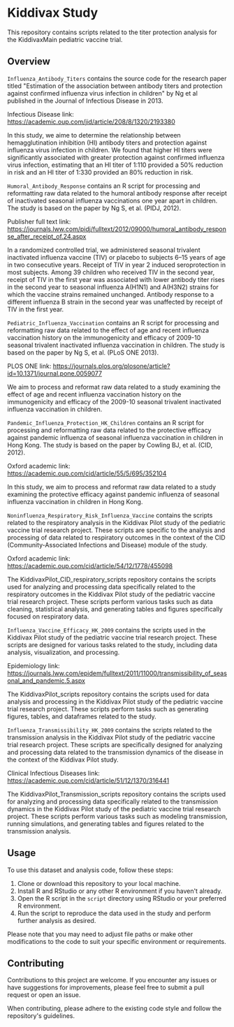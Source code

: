 # Kiddivax Study

This repository contains scripts related to the titer protection analysis for the KiddivaxMain pediatric vaccine trial.

## Overview

`Influenza_Antibody_Titers` contains the source code for the research paper titled "Estimation of the association between antibody titers and protection against confirmed influenza virus infection in children" by Ng et al published in the Journal of Infectious Disease in 2013.

Infectious Disease link: https://academic.oup.com/jid/article/208/8/1320/2193380

In this study, we aime to determine the relationship between hemagglutination inhibition (HI) antibody titers and protection against influenza virus infection in children. We found that higher HI titers were significantly associated with greater protection against confirmed influenza virus infection, estimating that an HI titer of 1:110 provided a 50% reduction in risk and an HI titer of 1:330 provided an 80% reduction in risk.

`Humoral_Antibody_Response` contains an R script for processing and reformatting raw data related to the humoral antibody response after receipt of inactivated seasonal influenza vaccinations one year apart in children. The study is based on the paper by Ng S, et al. (PIDJ, 2012).


Publisher full text link: https://journals.lww.com/pidj/fulltext/2012/09000/humoral_antibody_response_after_receipt_of.24.aspx

In a randomized controlled trial, we administered seasonal trivalent inactivated influenza vaccine (TIV) or placebo to subjects 6–15 years of age in two consecutive years. Receipt of TIV in year 2 induced seroprotection in most subjects. Among 39 children who received TIV in the second year, receipt of TIV in the first year was associated with lower antibody titer rises in the second year to seasonal influenza A(H1N1) and A(H3N2) strains for which the vaccine strains remained unchanged. Antibody response to a different influenza B strain in the second year was unaffected by receipt of TIV in the first year.

`Pediatric_Influenza_Vaccination` contains an R script for processing and reformatting raw data related to the effect of age and recent influenza vaccination history on the immunogenicity and efficacy of 2009-10 seasonal trivalent inactivated influenza vaccination in children. The study is based on the paper by Ng S, et al. (PLoS ONE 2013).

PLOS ONE link: https://journals.plos.org/plosone/article?id=10.1371/journal.pone.0059077

We aim to process and reformat raw data related to a study examining the effect of age and recent influenza vaccination history on the immunogenicity and efficacy of the 2009-10 seasonal trivalent inactivated influenza vaccination in children.

`Pandemic_Influenza_Protection_HK_Children` contains an R script for processing and reformatting raw data related to the protective efficacy against pandemic influenza of seasonal influenza vaccination in children in Hong Kong. The study is based on the paper by Cowling BJ, et al. (CID, 2012).

Oxford academic link: https://academic.oup.com/cid/article/55/5/695/352104

In this study, we aim to process and reformat raw data related to a study examining the protective efficacy against pandemic influenza of seasonal influenza vaccination in children in Hong Kong.

`Noninfluenza_Respiratory_Risk_Influenza_Vaccine` contains the scripts related to the respiratory analysis in the Kiddivax Pilot study of the pediatric vaccine trial research project. These scripts are specific to the analysis and processing of data related to respiratory outcomes in the context of the CID (Community-Associated Infections and Disease) module of the study.

Oxford academic link: https://academic.oup.com/cid/article/54/12/1778/455098

The KiddivaxPilot_CID_respiratory_scripts repository contains the scripts used for analyzing and processing data specifically related to the respiratory outcomes in the Kiddivax Pilot study of the pediatric vaccine trial research project. These scripts perform various tasks such as data cleaning, statistical analysis, and generating tables and figures specifically focused on respiratory data.

`Influenza_Vaccine_Efficacy_HK_2009` contains the scripts used in the Kiddivax Pilot study of the pediatric vaccine trial research project. These scripts are designed for various tasks related to the study, including data analysis, visualization, and processing.

Epidemiology link: https://journals.lww.com/epidem/fulltext/2011/11000/transmissibility_of_seasonal_and_pandemic.5.aspx 

The KiddivaxPilot_scripts repository contains the scripts used for data analysis and processing in the Kiddivax Pilot study of the pediatric vaccine trial research project. These scripts perform tasks such as generating figures, tables, and dataframes related to the study.

`Influenza_Transmissibility_HK_2009` contains the scripts related to the transmission analysis in the Kiddivax Pilot study of the pediatric vaccine trial research project. These scripts are specifically designed for analyzing and processing data related to the transmission dynamics of the disease in the context of the Kiddivax Pilot study.

Clinical Infectious Diseases link: https://academic.oup.com/cid/article/51/12/1370/316441

The KiddivaxPilot_Transmission_scripts repository contains the scripts used for analyzing and processing data specifically related to the transmission dynamics in the Kiddivax Pilot study of the pediatric vaccine trial research project. These scripts perform various tasks such as modeling transmission, running simulations, and generating tables and figures related to the transmission analysis.

## Usage

To use this dataset and analysis code, follow these steps:

1. Clone or download this repository to your local machine.
2. Install R and RStudio or any other R environment if you haven't already.
3. Open the R script in the `script` directory using RStudio or your preferred R environment.
4. Run the script to reproduce the data used in the study and perform further analysis as desired.

Please note that you may need to adjust file paths or make other modifications to the code to suit your specific environment or requirements.



## Contributing

Contributions to this project are welcome. If you encounter any issues or have suggestions for improvements, please feel free to submit a pull request or open an issue.

When contributing, please adhere to the existing code style and follow the repository's guidelines.
